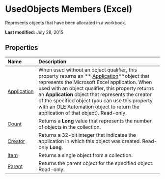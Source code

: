 
# UsedObjects Members (Excel)
Represents objects that have been allocated in a workbook.

 **Last modified:** July 28, 2015


## Properties



|**Name**|**Description**|
|:-----|:-----|
| [Application](7d788cd6-d0e1-1863-8e17-7900fdb5fed4.md)|When used without an object qualifier, this property returns an  ** [Application](19b73597-5cf9-4f56-8227-b5211f657f6f.md)**object that represents the Microsoft Excel application. When used with an object qualifier, this property returns an  **Application** object that represents the creator of the specified object (you can use this property with an OLE Automation object to return the application of that object). Read-only.|
| [Count](f40380a8-602c-3d4b-b288-c791a4b9c35b.md)|Returns a  **Long** value that represents the number of objects in the collection.|
| [Creator](18526467-0a48-b372-bb34-6a810da25ce2.md)|Returns a 32-bit integer that indicates the application in which this object was created. Read-only  **Long**.|
| [Item](1a1c36df-ef2e-6f0f-119c-b3f9e09acbb1.md)|Returns a single object from a collection.|
| [Parent](7b8dfc08-0103-a1fa-e295-314268cfa2ed.md)|Returns the parent object for the specified object. Read-only.|
